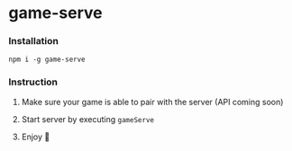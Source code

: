 # game-serve

### Installation

```
npm i -g game-serve
```

### Instruction

1. Make sure your game is able to pair with the server (API coming soon)

2. Start server by executing `gameServe`

3. Enjoy 🎉
